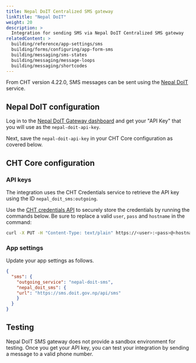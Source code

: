 ```yaml
---
title: Nepal DoIT Centralized SMS gateway
linkTitle: "Nepal DoIT"
weight: 20
description: >
  Integration for sending SMS via Nepal DoIT Centralized SMS gateway
relatedContent: >
  building/reference/app-settings/sms
  building/forms/configuring/app-form-sms
  building/messaging/sms-states
  building/messaging/message-loops
  building/messaging/shortcodes
---
```



From CHT version 4.22.0, SMS messages can be sent using the [Nepal DoIT](https://sms.doit.gov.np) service.

## Nepal DoIT configuration

Log in to the [Nepal DoIT Gateway dashboard](https://sms.doit.gov.np) and get your "API Key" that you will use as the `nepal-doit-api-key`.

Next, save the `nepal-doit-api-key` in your CHT Core configuration as covered below.

## CHT Core configuration

### API keys

The integration uses the CHT Credentials service to retrieve the API key using the ID `nepal_doit_sms:outgoing`.

Use the [CHT credentials API](/apps/reference/api#put-apiv1credentials) to securely store the credentials by running the commands below. Be sure to replace a valid `user`, `pass` and `hostname` in the command:

```sh
curl -X PUT -H "Content-Type: text/plain" https://<user>:<pass>@<hostname>/api/v1/credentials/nepal_doit_sms:outgoing -d 'nepal-doit-api-key'`
```
### App settings

Update your app settings as follows.

```json
{
  "sms": {
    "outgoing_service": "nepal-doit-sms",
    "nepal_doit_sms": {
    "url": "https://sms.doit.gov.np/api/sms"
    }
  }
}
```

## Testing

Nepal DoIT SMS gateway does not provide a sandbox environment for testing. Once you get your API key, you can test your integration by sending a message to a valid phone number.